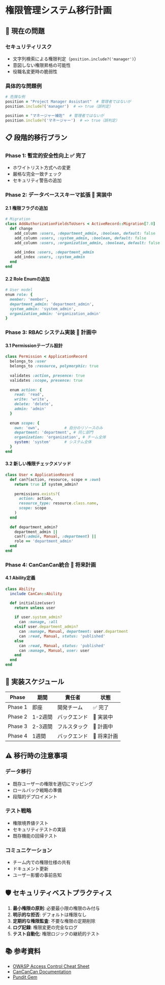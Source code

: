# 権限管理システム移行計画

## 🚨 現在の問題

### セキュリティリスク
- 文字列検索による権限判定（`position.include?('manager')`）
- 意図しない権限昇格の可能性
- 役職名変更時の脆弱性

### 具体的な問題例
```ruby
# 危険な例
position = "Project Manager Assistant"  # 管理者ではないが
position.include?('manager')  # => true（誤判定）

position = "マネージャー補佐"  # 管理者ではないが  
position.include?('マネージャー')  # => true（誤判定）
```

## 📋 段階的移行プラン

### Phase 1: 暫定的安全性向上 ✅ **完了**
- ホワイトリスト方式への変更
- 厳格な完全一致チェック
- セキュリティ警告の追加

### Phase 2: データベーススキーマ拡張 🔄 **実装中**

#### 2.1 権限フラグの追加
```ruby
# Migration
class AddAuthorizationFieldsToUsers < ActiveRecord::Migration[7.0]
  def change
    add_column :users, :department_admin, :boolean, default: false
    add_column :users, :system_admin, :boolean, default: false
    add_column :users, :organization_admin, :boolean, default: false
    
    add_index :users, :department_admin
    add_index :users, :system_admin
  end
end
```

#### 2.2 Role Enumの追加
```ruby
# User model
enum role: {
  member: 'member',
  department_admin: 'department_admin', 
  system_admin: 'system_admin',
  organization_admin: 'organization_admin'
}
```

### Phase 3: RBAC システム実装 📅 **計画中**

#### 3.1 Permissionテーブル設計
```ruby
class Permission < ApplicationRecord
  belongs_to :user
  belongs_to :resource, polymorphic: true
  
  validates :action, presence: true
  validates :scope, presence: true
  
  enum action: {
    read: 'read',
    write: 'write', 
    delete: 'delete',
    admin: 'admin'
  }
  
  enum scope: {
    own: 'own',           # 自分のリソースのみ
    department: 'department', # 同じ部門
    organization: 'organization', # チーム全体
    system: 'system'      # システム全体
  }
end
```

#### 3.2 新しい権限チェックメソッド
```ruby
class User < ApplicationRecord
  def can?(action, resource, scope = :own)
    return true if system_admin?
    
    permissions.exists?(
      action: action,
      resource_type: resource.class.name,
      scope: scope
    )
  end
  
  def department_admin?
    department_admin || 
    can?(:admin, Manual, :department) ||
    role == 'department_admin'
  end
end
```

### Phase 4: CanCanCan統合 📅 **将来計画**

#### 4.1 Ability定義
```ruby
class Ability
  include CanCan::Ability

  def initialize(user)
    return unless user
    
    if user.system_admin?
      can :manage, :all
    elsif user.department_admin?
      can :manage, Manual, department: user.department
      can :read, Manual, status: 'published'
    else
      can :read, Manual, status: 'published'
      can :manage, Manual, user: user
    end
  end
end
```

## 🔧 実装スケジュール

| Phase | 期間 | 責任者 | 状態 |
|-------|------|--------|------|
| Phase 1 | 即座 | 開発チーム | ✅ 完了 |
| Phase 2 | 1-2週間 | バックエンド | 🔄 実装中 |
| Phase 3 | 2-3週間 | フルスタック | 📅 計画中 |
| Phase 4 | 1週間 | バックエンド | 📅 将来計画 |

## ⚠️ 移行時の注意事項

### データ移行
- 既存ユーザーの権限を適切にマッピング
- ロールバック戦略の準備
- 段階的デプロイメント

### テスト戦略
- 権限境界値テスト
- セキュリティテストの実装
- 既存機能の回帰テスト

### コミュニケーション
- チーム内での権限仕様の共有
- ドキュメント更新
- ユーザー影響の事前告知

## 🛡️ セキュリティベストプラクティス

1. **最小権限の原則**: 必要最小限の権限のみ付与
2. **明示的な拒否**: デフォルトは権限なし
3. **定期的な権限監査**: 不要な権限の定期削除
4. **ログ記録**: 権限変更の完全なログ
5. **テスト自動化**: 権限ロジックの継続的テスト

## 📚 参考資料

- [OWASP Access Control Cheat Sheet](https://cheatsheetseries.owasp.org/cheatsheets/Access_Control_Cheat_Sheet.html)
- [CanCanCan Documentation](https://github.com/CanCanCommunity/cancancan)
- [Pundit Gem](https://github.com/varvet/pundit) 

